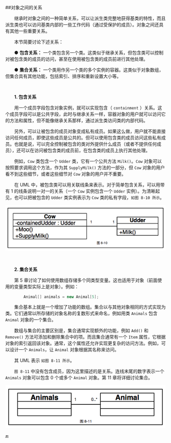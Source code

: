 ##对象之间的关系

&emsp;&emsp;继承时对象之间的一种简单关系，可以让派生类完整地获得基类的特性，而且派生类也可以访问基类内部的一些工作代码（通过受保护的成员）。对象之间还具有其他一些重要关系。

&emsp;&emsp;本节简要讨论下述关系：

&emsp;&emsp;● **包含关系：** 一个类包含另一个类。这类似于继承关系，但包含类可以控制对被包含类的成员的访问，甚至在使用被包含类的成员前进行其他处理。

&emsp;&emsp;● **集合关系：** 一个类用作另一个类的多个实例的容器。这类似于对象数组，但集合具有其他功能，包括索引、排序和重新设置大小等。

<br>

&emsp;&emsp;**1. 包含关系**

&emsp;&emsp;用一个成员字段包含对象实例，就可以实现包含（ `containment` ）关系。这个成员字段可以是公共字段，此时与继承关系一样，容器对象的用户就可以访问它的方法和属性，但不能像继承关系那样，通过派生类访问类的内部代码。

&emsp;&emsp;另外，可以让被包含的成员对象变成私有成员。如果这么做，用户就不能直接访问任何成员，即使这些成员是公共的。但可以使用包含类的成员访问这些私有成员。也就是说，可以完全控制被包含的类对外提供什么成员（或者不提供任何成员），还可以在访问被包含类的成员前，在包含类的成员上执行其他处理。

&emsp;&emsp;例如，`Cow` 类包含一个 `Udder` 类，它有一个公共方法 `Milk()`。`Cow` 对象可以按照要求调用这个方法，作为其 `SupplyMilk()` 方法的一部分，但 `Cow` 对象的用户看不到这些细节，或者这些细节对 `Cow` 对象的用户并不重要。

&emsp;&emsp;在 UML 中，被包含类可以用关联线条来表示。对于简单包含关系，可以用带有 1 的线条说明一对一的关系（一个 `Cow` 实例包含一个 `Udder` 实例）。为清晰起见，也可以把被包含的 `Udder` 类实例表示为 `Cow` 类的私有字段，`如图 8-10 所示`。


![图 8-10](/assets/8-10.png)

<br>

&emsp;&emsp;**2. 集合关系**

&emsp;&emsp;第 5 章讨论了如何使用数组存储多个同类型变量。这也适用于对象（前面使用的变量类型实际上是对象）。例如：

```csharp
        Animal[] animals = new Animal[5];
```

&emsp;&emsp;集合基本上就是一个增加了功能的数组。集合以与其他对象相同的方式实现为类。它们通常以所存储的对象名称的复数形式来命名，例如用类 `Animals` 包含 `Animal` 对象的一个集合。

&emsp;&emsp;数组与集合的主要区别是，集合通常实现额外的功能，例如 `Add()` 和 `Remove()` 方法可添加和删除集合中的项。而且集合通常有一个 `Item` 属性，它根据对象的索引返回该对象。通常，这个属性还允许实现更复杂的访问方法。例如，可以设计一个 `Animals`，让 `Animal` 对象根据其名称来访问。

&emsp;&emsp;其 UML 表示 `如图 8-11 所示`。

&emsp;&emsp;`图 8-11` 中没有包含成员，因为这里描述的是关系。连线末尾的数字表示一个 `Animals` 对象可以包含 0 个或多个 `Animal` 对象。第 11 章将详细讨论集合。

![图 8-11](/assets/8-11.png)



🔚
